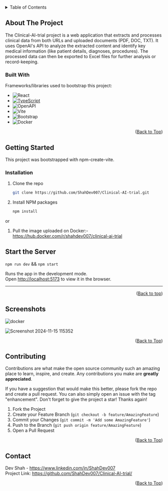 <a name="readme-top" id="readme-top"></a>

<!-- TABLE OF CONTENTS -->
<details>
  <summary>Table of Contents</summary>
  <ol>
    <li>
      <a href="#about-the-project">About The Project</a>
      <ul>
        <li><a href="#built-with">Built With</a></li>
      </ul>
    </li>
    <li>
      <a href="#getting-started">Getting Started</a>
      <ul>
        <li><a href="#start-the-server">Start the Server</a></li>
      </ul>
      <ul>
        <li><a href="#screenshots">Screenshots</a></li>
      </ul>
    </li>
    <li><a href="#contributing">Contributing</a></li>
    <li><a href="#contact">Contact</a></li>
  </ol>
</details>



<!-- ABOUT THE PROJECT -->
## About The Project

The Clinical-AI-trial project is a web application that extracts and processes clinical data from both URLs and uploaded documents (PDF, DOC, TXT). It uses OpenAI's API to analyze the extracted content and identify key medical information (like patient details, diagnoses, procedures). The processed data can then be exported to Excel files for further analysis or record-keeping.

### Built With

Frameworks/libraries used to bootstrap this project:

* ![React](https://img.shields.io/badge/React-20232A?style=for-the-badge&logo=react&logoColor=61DAFB)
* [![TypeScript](https://img.shields.io/badge/TypeScript-3178C6?logo=typescript&logoColor=fff)](#)
* ![OpenAPI](https://img.shields.io/badge/ChatGPT-74aa9c?logo=openai&logoColor=white)
* ![Vite](https://img.shields.io/badge/Vite-B73BFE?style=for-the-badge&logo=vite&logoColor=FFD62E)
* ![Bootstrap](https://img.shields.io/badge/Bootstrap-563D7C?style=for-the-badge&logo=bootstrap&logoColor=white)
* ![Docker](https://img.shields.io/badge/Docker-2CA5E0?style=for-the-badge&logo=docker&logoColor=white)

<p align="right">(<a href="#readme-top">Back to Top</a>)</p>


## Getting Started 

This project was bootstrapped with npm-create-vite.

### Installation



1. Clone the repo
   ```sh
   git clone https://github.com/ShahDev007/Clinical-AI-trial.git
   ```
2. Install NPM packages
   ```sh
   npm install

 or

1. Pull the image uploaded on Docker:- https://hub.docker.com/r/shahdev007/clinical-ai-trial

## Start the Server

 `npm run dev` && `npm start`

Runs the app in the development mode.\
Open [http://localhost:5173](http://localhost:5173) to view it in the browser.

----------------------------------------------------------------------------------------------------------------------------------------


<p align="right">(<a href="#readme-top">Back to top</a>)</p>



<!-- USAGE EXAMPLES -->
## Screenshots

![docker](https://github.com/user-attachments/assets/9ac7eace-54f2-4472-902e-739137fa403e)


![Screenshot 2024-11-15 115352](https://github.com/user-attachments/assets/b3447f6e-fe0f-4c5b-984b-567fecf6d326)



<p align="right">(<a href="#readme-top">Back to Top</a>)</p>



<!-- CONTRIBUTING -->
## Contributing

Contributions are what make the open source community such an amazing place to learn, inspire, and create. Any contributions you make are **greatly appreciated**.

If you have a suggestion that would make this better, please fork the repo and create a pull request. You can also simply open an issue with the tag "enhancement".
Don't forget to give the project a star! Thanks again!

1. Fork the Project
2. Create your Feature Branch (`git checkout -b feature/AmazingFeature`)
3. Commit your Changes (`git commit -m 'Add some AmazingFeature'`)
4. Push to the Branch (`git push origin feature/AmazingFeature`)
5. Open a Pull Request

<p align="right">(<a href="#readme-top">Back to Top</a>)</p>


<!-- CONTACT -->
## Contact

Dev Shah - https://www.linkedin.com/in/ShahDev007
<br>
Project Link: https://github.com/ShahDev007/Clinical-AI-trial/
<p align="right">(<a href="#readme-top">Back to Top</a>)</p>
